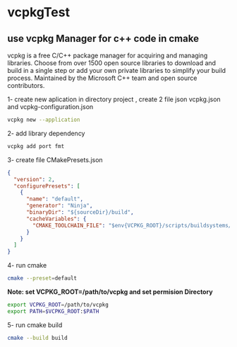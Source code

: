 # vcpkgTest
## use vcpkg Manager for  c++ code in  cmake
vcpkg is a free C/C++ package manager for acquiring and managing libraries. Choose from over 1500 open source libraries to download and build in a single step or add your own private libraries to simplify your build process. Maintained by the Microsoft C++ team and open source contributors. 

1- create new aplication  in  directory project , create 2  file  json vcpkg.json  and   vcpkg-configuration.json
```bash
vcpkg new --application
```

2- add library dependency
```bash
vcpkg add port fmt
```
3- create file CMakePresets.json
```json
{
  "version": 2,
  "configurePresets": [
    {
      "name": "default",
      "generator": "Ninja",
      "binaryDir": "${sourceDir}/build",
      "cacheVariables": {
        "CMAKE_TOOLCHAIN_FILE": "$env{VCPKG_ROOT}/scripts/buildsystems/vcpkg.cmake"
      }
    }
  ]
}
```
4- run cmake 

```bash
cmake --preset=default
```
**Note: set VCPKG_ROOT=/path/to/vcpkg and set permision Directory**
```bash
export VCPKG_ROOT=/path/to/vcpkg
export PATH=$VCPKG_ROOT:$PATH

```
5- run cmake build
```bash
cmake --build build
```
